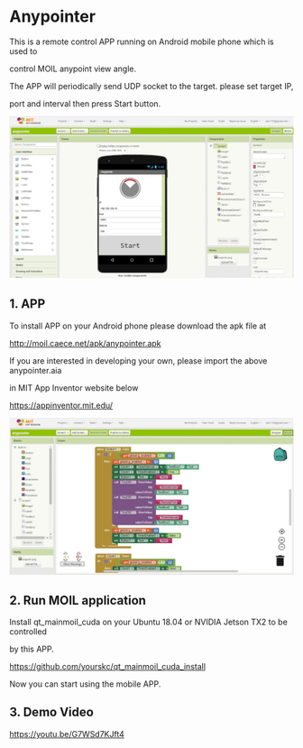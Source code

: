 # Anypointer

This is a remote control APP running on Android mobile phone which is used to 

control MOIL anypoint view angle. 

The APP will periodically send UDP socket to the target. please set target IP,

port and interval then press Start button.

![APP](document/images/ai2_s01.jpg)


## 1. APP 

To install APP on your Android phone please download the apk file at

http://moil.caece.net/apk/anypointer.apk
 
If you are interested in developing your own, please import the above anypointer.aia 

in MIT App Inventor website below

https://appinventor.mit.edu/

![APP](document/images/ai2_s02.jpg)


## 2. Run MOIL application

Install qt_mainmoil_cuda on your Ubuntu 18.04 or NVIDIA Jetson TX2 to be controlled 

by this APP.

https://github.com/yourskc/qt_mainmoil_cuda_install

Now you can start using the mobile APP.



## 3. Demo Video

https://youtu.be/G7WSd7KJft4


